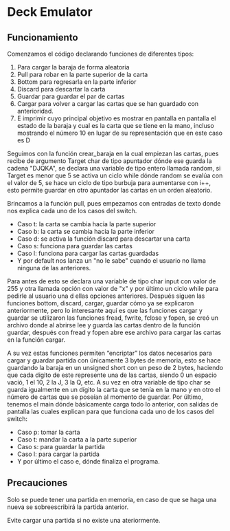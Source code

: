 # Deck Emulator 

## Funcionamiento

Comenzamos el código declarando funciones de diferentes tipos: 
1. Para cargar la baraja de forma aleatoria
2. Pull para robar en la parte superior de la carta
3. Bottom para regresarla en la parte inferior
4. Discard para descartar la carta
5. Guardar para guardar el par de cartas 
6. Cargar para volver a cargar las cartas que se han guardado con anterioridad.
7. E imprimir cuyo principal objetivo es mostrar en pantalla en pantalla el estado de la baraja y cual es la carta que se tiene en la mano, incluso mostrando el número 10 en lugar de su representación que en este caso es D

Seguimos con la función crear_baraja en la cual empiezan las cartas, pues recibe de argumento Target char de tipo apuntador dónde ese guarda la cadena "DJQKA", se declara una variable de tipo entero llamada random, si Target es menor que 5 se activa un ciclo while dónde random se evalúa con el valor de 5, se hace un ciclo de tipo burbuja para aumentarse con i++, esto permite guardar en otro apuntador las cartas en un orden aleatorio.


Brincamos a la función pull, pues empezamos con entradas de texto donde nos explica cada uno de los casos del switch.

- Caso t: la carta se cambia hacia la parte superior 
- Caso b: la carta se cambia hacia la parte inferior 
- Caso d: se activa la función discard para descartar una carta
- Caso s: funciona para guardar las cartas 
- Caso l: funciona para cargar las cartas guardadas 
- Y por default nos lanza un "no le sabe" cuando el usuario no llama ninguna de las anteriores.

Para antes de esto se declara una variable de tipo char input con valor de 255 y otra llamada opción con valor de "x" y por último un ciclo while para pedirle al usuario una d ellas opciones anteriores.
Después siguen las funciones bottom, discard, cargar, guardar cómo ya se explicaron anteriormente, pero lo interesante aquí es que las funciones cargar y guardar se utilizaron las funciones fread, fwrite, fclose y fopen, se creó un archivo donde al abrirse lee y guarda las cartas dentro de la función guardar, después con fread y fopen abre ese archivo para cargar las cartas en la función cargar.

A su vez estas funciones permiten “encriptar” los datos necesarios para cargar y guardar partida con únicamente 3 bytes de memoria, esto se hace guardando la baraja en un unsigned short con un peso de 2 bytes, haciendo que cada digito de este represente una de las cartas, siendo 0 un espacio vació, 1 el 10, 2 la J, 3 la Q, etc. A su vez en otra variable de tipo char se guarda igualmente en un dígito la carta que se tenía en la mano y en otro el número de cartas que se poseían al momento de guardar.
Por último, tenemos el main dónde básicamente carga todo lo anterior, con salidas de pantalla las cuales explican para que funciona cada uno de los casos del switch:

- Caso p: tomar la carta
- Caso t: mandar la carta a la parte superior
- Caso s: para guardar la partida
- Caso l: para cargar la partida
- Y por último el caso e, dónde finaliza el programa.

## Precauciones 

Solo se puede tener una partida en memoria, en caso de que se haga una nueva se sobreescribirá la partida anterior.

Evite cargar una partida si no existe una ateriormente.
